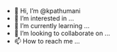 - 👋 Hi, I’m @kpathumani
- 👀 I’m interested in ...
- 🌱 I’m currently learning ...
- 💞️ I’m looking to collaborate on ...
- 📫 How to reach me ...

<!---
kpathumani/kpathumani is a ✨ special ✨ repository because its `README.md` (this file) appears on your GitHub profile.
You can click the Preview link to take a look at your changes.
--->
